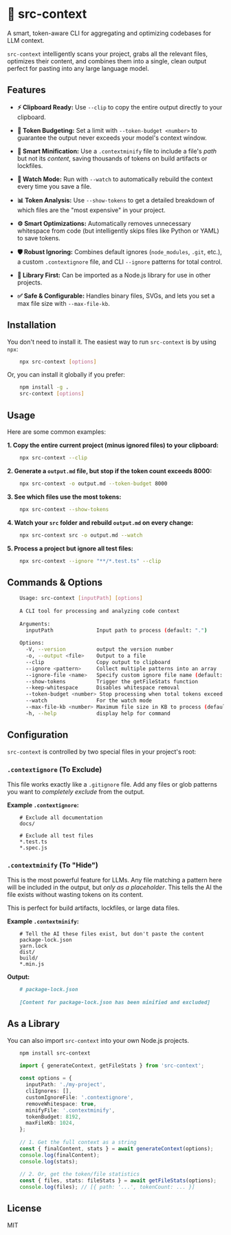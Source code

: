 # 🤖 src-context

A smart, token-aware CLI for aggregating and optimizing codebases for LLM context.

`src-context` intelligently scans your project, grabs all the relevant files, optimizes their content, and combines them into a single, clean output perfect for pasting into any large language model.

## Features

-   **⚡ Clipboard Ready:** Use `--clip` to copy the entire output directly to your clipboard.
    
-   **💸 Token Budgeting:** Set a limit with `--token-budget <number>` to guarantee the output never exceeds your model's context window.
    
-   **🧠 Smart Minification:** Use a `.contextminify` file to include a file's _path_ but not its _content_, saving thousands of tokens on build artifacts or lockfiles.
    
-   **👀 Watch Mode:** Run with `--watch` to automatically rebuild the context every time you save a file.
    
-   **📊 Token Analysis:** Use `--show-tokens` to get a detailed breakdown of which files are the "most expensive" in your project.
    
-   **⚙️ Smart Optimizations:** Automatically removes unnecessary whitespace from code (but intelligently skips files like Python or YAML) to save tokens.
    
-   **🛡️ Robust Ignoring:** Combines default ignores (`node_modules`, `.git`, etc.), a custom `.contextignore` file, and CLI `--ignore` patterns for total control.
    
-   **🧩 Library First:** Can be imported as a Node.js library for use in other projects.
    
-   **✅ Safe & Configurable:** Handles binary files, SVGs, and lets you set a max file size with `--max-file-kb`.
    

## Installation

You don't need to install it. The easiest way to run `src-context` is by using `npx`:

```bash
    npx src-context [options]
``` 

Or, you can install it globally if you prefer:

```bash
    npm install -g .
    src-context [options]
```

## Usage

Here are some common examples:

**1\. Copy the entire current project (minus ignored files) to your clipboard:**

```bash
    npx src-context --clip
```

**2\. Generate a `output.md` file, but stop if the token count exceeds 8000:**

```bash
    npx src-context -o output.md --token-budget 8000
```

**3\. See which files use the most tokens:**

```bash
    npx src-context --show-tokens
```

**4\. Watch your `src` folder and rebuild `output.md` on every change:**

```bash
    npx src-context src -o output.md --watch
```    

**5\. Process a project but ignore all test files:**

```bash
    npx src-context --ignore "**/*.test.ts" --clip
```    

## Commands & Options
```bash
    Usage: src-context [inputPath] [options]
    
    A CLI tool for processing and analyzing code context
    
    Arguments:
      inputPath              Input path to process (default: ".")
    
    Options:
      -V, --version          output the version number
      -o, --output <file>    Output to a file
      --clip                 Copy output to clipboard
      --ignore <pattern>     Collect multiple patterns into an array
      --ignore-file <name>   Specify custom ignore file name (default: ".contextignore")
      --show-tokens          Trigger the getFileStats function
      --keep-whitespace      Disables whitespace removal
      --token-budget <number> Stop processing when total tokens exceed this budget
      --watch                For the watch mode
      --max-file-kb <number> Maximum file size in KB to process (default: 1024)
      -h, --help             display help for command
```    

## Configuration

`src-context` is controlled by two special files in your project's root:

### `.contextignore` (To Exclude)

This file works exactly like a `.gitignore` file. Add any files or glob patterns you want to _completely exclude_ from the output.

**Example `.contextignore`:**
```
    # Exclude all documentation
    docs/
    
    # Exclude all test files
    *.test.ts
    *.spec.js
```    

### `.contextminify` (To "Hide")

This is the most powerful feature for LLMs. Any file matching a pattern here will be included in the output, but _only as a placeholder_. This tells the AI the file exists without wasting tokens on its content.

This is perfect for build artifacts, lockfiles, or large data files.

**Example `.contextminify`:**
```
    # Tell the AI these files exist, but don't paste the content
    package-lock.json
    yarn.lock
    dist/
    build/
    *.min.js
``` 

**Output:**

```markdown
    # package-lock.json
    
    [Content for package-lock.json has been minified and excluded]
```   

## As a Library

You can also import `src-context` into your own Node.js projects.

```bash
    npm install src-context
```   

```typescript
    import { generateContext, getFileStats } from 'src-context';
    
    const options = {
      inputPath: './my-project',
      cliIgnores: [],
      customIgnoreFile: '.contextignore',
      removeWhitespace: true,
      minifyFile: '.contextminify',
      tokenBudget: 8192,
      maxFileKb: 1024,
    };
    
    // 1. Get the full context as a string
    const { finalContent, stats } = await generateContext(options);
    console.log(finalContent);
    console.log(stats);
    
    // 2. Or, get the token/file statistics
    const { files, stats: fileStats } = await getFileStats(options);
    console.log(files); // [{ path: '...', tokenCount: ... }]
```

## License

MIT